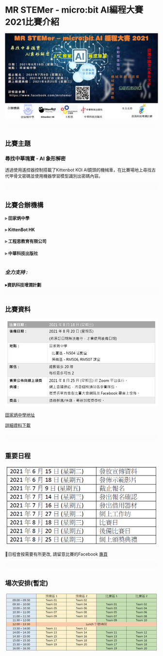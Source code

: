 # MR STEMer - micro:bit AI編程大賽2021比賽介紹

![](./images/poster.png)

![](./images/HubSpacer5mm.png)

## 比賽主題

### **尋找中華瑰寶 - AI 象形解密**

透過使用遙控器控制搭載了Kittenbot KOI AI鏡頭的機械車，在比賽場地上尋找古代甲骨文密碼並使用機器學習模型識別出密碼內容。

![](./images/HubSpacer10mm.png)

## 比賽合辦機構

#### ▹ 田家炳中學
#### ▹ KittenBot HK
#### ▹ 工程思教育有限公司
#### ▹ 中華科技出版社![](./images/HubSpacer2mm.png)

### *全力支持 :*

#### ▸資訊科技增潤計劃![](./images/HubSpacer10mm.png)

## 比賽資料

![](./images/DetailTable.png)

[田家炳中學地址](https://goo.gl/maps/XgsrNDeUQQdadzT66)

[詳細資料下載](https://bit.ly/3wvyPBo)

#### ![](./images/HubSpacer10mm.png)

## 重要日程 

![](./images/date.png)

📌日程會按需要有所更改, 請留意比賽的Facebook [專頁](https://www.facebook.com/mrstemer)



<img src="./images/HubSpacer10mm.png" style="zoom:200%;" />

## 場次安排(暫定)

![](./images/TimeSlot.png)
